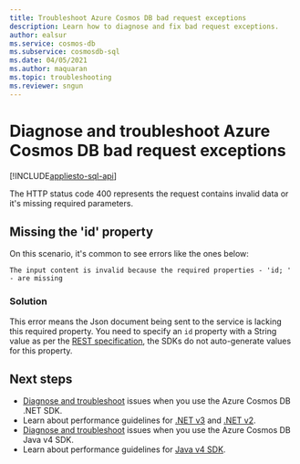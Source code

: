 ```yaml
---
title: Troubleshoot Azure Cosmos DB bad request exceptions
description: Learn how to diagnose and fix bad request exceptions.
author: ealsur
ms.service: cosmos-db
ms.subservice: cosmosdb-sql
ms.date: 04/05/2021
ms.author: maquaran
ms.topic: troubleshooting
ms.reviewer: sngun
---
```


# Diagnose and troubleshoot Azure Cosmos DB bad request exceptions
[!INCLUDE[appliesto-sql-api](includes/appliesto-sql-api.md)]

The HTTP status code 400 represents the request contains invalid data or it's missing required parameters.

## Missing the 'id' property
On this scenario, it's common to see errors like the ones below:

```
The input content is invalid because the required properties - 'id; ' - are missing
```

### Solution
This error means the Json document being sent to the service is lacking this required property. You need to specify an `id` property with a String value as per the [REST specification](https://docs.microsoft.com/rest/api/cosmos-db/documents), the SDKs do not auto-generate values for this property.

## Next steps
* [Diagnose and troubleshoot](troubleshoot-dot-net-sdk.md) issues when you use the Azure Cosmos DB .NET SDK.
* Learn about performance guidelines for [.NET v3](performance-tips-dotnet-sdk-v3-sql.md) and [.NET v2](performance-tips.md).
* [Diagnose and troubleshoot](troubleshoot-java-sdk-v4-sql.md) issues when you use the Azure Cosmos DB Java v4 SDK.
* Learn about performance guidelines for [Java v4 SDK](performance-tips-java-sdk-v4-sql.md).